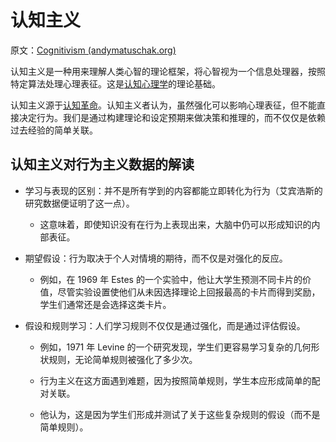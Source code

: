 # 认知主义

原文：[Cognitivism (andymatuschak.org)](https://notes.andymatuschak.org/zCyoCsqj8ZNUR7vfYKVCUu7)

认知主义是一种用来理解人类心智的理论框架，将心智视为一个信息处理器，按照特定算法处理心理表征。这是[认知心理学](https://notes.andymatuschak.org/z5h4qfsMg1t1vC9EnfiAdK1)的理论基础。

认知主义源于[认知革命](https://notes.andymatuschak.org/zQ7SznVVFocQtB24Db6feG8)。认知主义者认为，虽然强化可以影响心理表征，但不能直接决定行为。我们是通过构建理论和设定预期来做决策和推理的，而不仅仅是依赖过去经验的简单关联。

## 认知主义对行为主义数据的解读

- 学习与表现的区别：并不是所有学到的内容都能立即转化为行为（艾宾浩斯的研究数据便证明了这一点）。

  - 这意味着，即使知识没有在行为上表现出来，大脑中仍可以形成知识的内部表征。

- 期望假设：行为取决于个人对情境的期待，而不仅是对强化的反应。

  - 例如，在 1969 年 Estes 的一个实验中，他让大学生预测不同卡片的价值，尽管实验设置使他们从未因选择理论上回报最高的卡片而得到奖励，学生们通常还是会选择这类卡片。

- 假设和规则学习：人们学习规则不仅仅是通过强化，而是通过评估假设。

  - 例如，1971 年 Levine 的一个研究发现，学生们更容易学习复杂的几何形状规则，无论简单规则被强化了多少次。

  - 行为主义在这方面遇到难题，因为按照简单规则，学生本应形成简单的配对关联。

  - 他认为，这是因为学生们形成并测试了关于这些复杂规则的假设（而不是简单规则）。
